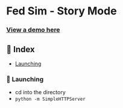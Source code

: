 # Fed Sim - Story Mode

### [View a demo here](https://fedsimulatorstory.com/)

## 📕 Index
* [Launching](#launching)

### 🚀 <a name="launching">Launching</a>
* cd into the directory
* `python -m SimpleHTTPServer`

